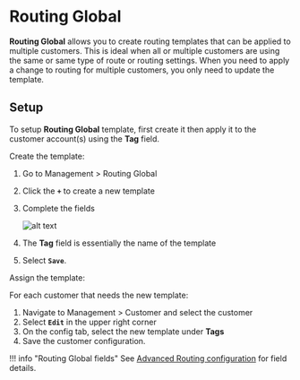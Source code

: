 # Routing Global
**Routing Global** allows you to create routing templates that can be applied to multiple customers. This is ideal when all or multiple customers are using the same or same type of route or routing settings. When you need to apply a change to routing for multiple customers, you only need to update the template. 

## Setup
To setup **Routing Global** template, first create it then apply it to the customer account(s) using the **Tag** field. 

Create the template:

1. Go to Management > Routing Global
2. Click the **`+`** to create a new template
3. Complete the fields 

    ![alt text][routing-global]

4. The **Tag** field is essentially the name of the template
5. Select **`Save`**.

Assign the template:

For each customer that needs the new template:
1. Navigate to Management > Customer and select the customer
2. Select **`Edit`** in the upper right corner
3. On the config tab, select the new template under **Tags**
4. Save the customer configuration. 


!!! info "Routing Global fields"
    See [Advanced Routing configuration](https://staging--connexcs-docs.netlify.app/customer/routing/#advanced-routing-configuration) for field details.

[routing-global]: /misc/img/routing-global1.png "Edit Global Routing"
